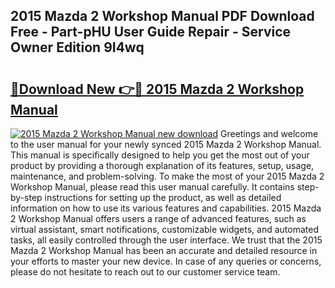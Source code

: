 ## 2015 Mazda 2 Workshop Manual PDF Download Free - Part-pHU User Guide Repair - Service Owner Edition 9I4wq

# <h2><a href="http://bc73450.oget.top/?id=2015+Mazda+2+Workshop+Manual">🔗Download New 👉🔴 2015 Mazda 2 Workshop Manual</a></h2>

[![2015 Mazda 2 Workshop Manual new download](https://i.imgur.com/5g1atiW.png)](http://bc73450.oget.top/?id=2015+Mazda+2+Workshop+Manual)
Greetings and welcome to the user manual for your newly synced 2015 Mazda 2 Workshop Manual. This manual is specifically designed to help you get the most out of your product by providing a thorough explanation of its features, setup, usage, maintenance, and problem-solving. To make the most of your 2015 Mazda 2 Workshop Manual, please read this user manual carefully. It contains step-by-step instructions for setting up the product, as well as detailed information on how to use its various features and capabilities. 2015 Mazda 2 Workshop Manual offers users a range of advanced features, such as virtual assistant, smart notifications, customizable widgets, and automated tasks, all easily controlled through the user interface. We trust that the 2015 Mazda 2 Workshop Manual has been an accurate and detailed resource in your efforts to master your new device. In case of any queries or concerns, please do not hesitate to reach out to our customer service team.
